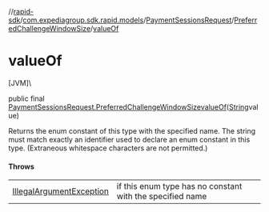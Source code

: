 //[rapid-sdk](../../../../index.md)/[com.expediagroup.sdk.rapid.models](../../index.md)/[PaymentSessionsRequest](../index.md)/[PreferredChallengeWindowSize](index.md)/[valueOf](value-of.md)

# valueOf

[JVM]\

public final [PaymentSessionsRequest.PreferredChallengeWindowSize](index.md)[valueOf](value-of.md)([String](https://docs.oracle.com/javase/8/docs/api/java/lang/String.html)value)

Returns the enum constant of this type with the specified name. The string must match exactly an identifier used to declare an enum constant in this type. (Extraneous whitespace characters are not permitted.)

#### Throws

| | |
|---|---|
| [IllegalArgumentException](https://kotlinlang.org/api/latest/jvm/stdlib/kotlin/-illegal-argument-exception/index.html) | if this enum type has no constant with the specified name |
